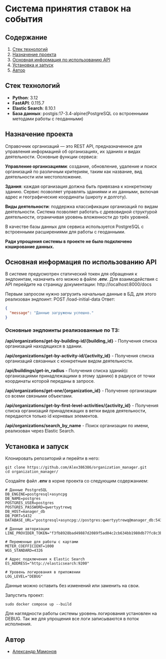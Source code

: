 # Система принятия ставок на события

## Содержание

1. [Стек технологий](#стек-технологий)
2. [Назначение проекта](#назначение-проекта)
3. [Основная информация по использованию API](#основная-информация-по-использованию-api)
4. [Установка и запуск](#установка-и-запуск)
5. [Автор](#автор)

## Стек технологий

- **Python**: 3.12
- **FastAPI**: 0.115.7
- **Elastic Search**: 8.10.1
- **База данных**: postgis:17-3.4-alpine(PostgreSQL со встроенными методами работы с геоданными)

## Назначение проекта

Справочник организаций — это REST API, предназначенное для управления информацией об организациях,
их зданиях и видах деятельности.
Основные функции сервиса:

**Управление организациями**: создание, обновление, удаление и поиск организаций по различным критериям, таким как
название, вид деятельности или местоположение.

**Здания**: каждая организация должна быть привязана к конкретному зданию.
Сервис позволяет управлять зданиями и их данными, включая адрес и географические координаты (широту и долготу).

**Виды деятельности**: поддержка классификации организаций по видам деятельности.
Система позволяет работать с древовидной структурой деятельности, ограничивая уровень вложенности до трёх уровней.

В качестве базы данных для сервиса используется PostgreSQL с встроенными расширениями для работы с геоданными.

**Ради упрощения системы в проекте не было подключено кэширование данных.**

## Основная информация по использованию API

В системе предусмотрен статический токен для обращения к эндпоинтам, назначить его можно в файле **.env**.
Для взаимодействия с API перейдите на страницу документации: http://localhost:8000/docs

Первым запросом нужно загрузить начальные данные в БД, для этого реализован эндпоинт:
POST /load-initial-data
Ответ:

```json
{
  "message": "Данные загружены успешно."
}
```

### Основные эндпоинты реализованные по ТЗ:

**/api/organizations/get-by-building-id/{building_id}** - Получения списка организаций находящихся в здании.

**/api/organizations/get-by-activity-id/{activity_id}** - Получения списка организаций связанных с конкретным видом
деятельности.

**/api/buildings/get-in_radius** - Получения списка зданий(с организациями принадлежащими в этому зданию) в радиусе от
точки координаты которой переданы в запросе.

**/api/organizations/get-one/{organization_id}** - Получение организации со всеми связными объектами.

**/api/organizations/get-by-first-level-activities/{activity_id}** - Получения списка организаций принадлежащих в ветки
видов деятельности, передаются только id корневых элементов.

**/api/organizations/search_by_name** - Поиск организации по имени, реализован через Elastic Search.

## Установка и запуск

Клонировать репозиторий и перейти в него:

```
git clone https://github.com/Alex386386/organization_manager.git
cd organization_manager/
```

Создайте файл **.env** в корне проекта со следующим содержанием:

```
# Данные PostgreSQL
DB_ENGINE=postgresql+asyncpg
DB_NAME=postgres
POSTGRES_USER=postgres
POSTGRES_PASSWORD=qwertyytrewq
DB_HOST=manager_db
DB_PORT=5432
DATABASE_URL="postgresql+asyncpg://postgres:qwertyytrewq@manager_db:5432/postgres"

# Данные авторизации
LINE_PROVIDER_TOKEN="f3fb8928bad49887d2089f5ad04c2cb634bb1980db77fc8c3b111edad34f4eb7"

# Переменные для работы с картами
METER_COEFFICIENT=1000
WGS_STANDARD=4326

# Адрес подключения к Elastic Search
ES_ADDRESS="http://elasticsearch:9200"

# Уровень логирования в приложении
LOG_LEVEL="DEBUG"
```

Данные можно оставить без изменений или заменить на свои.

Запустить проект:

```
sudo docker compose up --build
```

Для наглядности работы системы уровень логирования установлен на DEBUG.
Так же для упрощения все логи записываются в поток исполнения.

## Автор

- [Александр Мамонов](https://github.com/Alex386386) 
